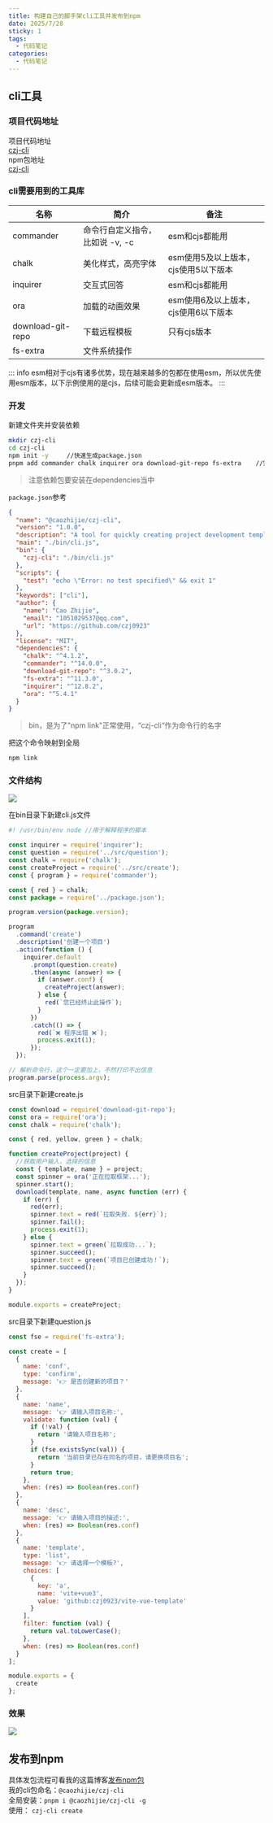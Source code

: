 ```yaml
---
title: 构建自己的脚手架cli工具并发布到npm
date: 2025/7/28
sticky: 1
tags:
  - 代码笔记
categories:
  - 代码笔记
---
```


## cli工具

### 项目代码地址

项目代码地址  
[czj-cli](https://github.com/czj0923/czj-cli)  
npm包地址  
[czj-cli](https://www.npmjs.com/package/@caozhijie/czj-cli)

### cli需要用到的工具库

| 名称              | 简介                            | 备注                                 |
| ----------------- | ------------------------------- | ------------------------------------ |
| commander         | 命令行自定义指令，比如说 -v, -c | esm和cjs都能用                       |
| chalk             | 美化样式，高亮字体              | esm使用5及以上版本，cjs使用5以下版本 |
| inquirer          | 交互式回答                      | esm和cjs都能用                       |
| ora               | 加载的动画效果                  | esm使用6及以上版本，cjs使用6以下版本 |
| download-git-repo | 下载远程模板                    | 只有cjs版本                          |
| fs-extra          | 文件系统操作                    |                                      |

::: info
esm相对于cjs有诸多优势，现在越来越多的包都在使用esm，所以优先使用esm版本，以下示例使用的是cjs，后续可能会更新成esm版本。
:::

### 开发

新建文件夹并安装依赖

```bash
mkdir czj-cli
cd czj-cli
npm init -y     //快速生成package.json
pnpm add commander chalk inquirer ora download-git-repo fs-extra    //安装依赖
```

> 注意依赖包要安装在dependencies当中

`package.json`参考

```json
{
  "name": "@caozhijie/czj-cli",
  "version": "1.0.0",
  "description": "A tool for quickly creating project development templates",
  "main": "./bin/cli.js",
  "bin": {
    "czj-cli": "./bin/cli.js"
  },
  "scripts": {
    "test": "echo \"Error: no test specified\" && exit 1"
  },
  "keywords": ["cli"],
  "author": {
    "name": "Cao Zhijie",
    "email": "1051029537@qq.com",
    "url": "https://github.com/czj0923"
  },
  "license": "MIT",
  "dependencies": {
    "chalk": "^4.1.2",
    "commander": "^14.0.0",
    "download-git-repo": "^3.0.2",
    "fs-extra": "^11.3.0",
    "inquirer": "^12.8.2",
    "ora": "^5.4.1"
  }
}
```

> bin，是为了"npm link"正常使用，“czj-cli“作为命令行的名字

把这个命令映射到全局

```bash
npm link
```

### 文件结构

![](./img/1.png)

在bin目录下新建cli.js文件

```js
#! /usr/bin/env node //用于解释程序的脚本

const inquirer = require('inquirer');
const question = require('../src/question');
const chalk = require('chalk');
const createProject = require('../src/create');
const { program } = require('commander');

const { red } = chalk;
const package = require('../package.json');

program.version(package.version);

program
  .command('create')
  .description('创建一个项目')
  .action(function () {
    inquirer.default
      .prompt(question.create)
      .then(async (answer) => {
        if (answer.conf) {
          createProject(answer);
        } else {
          red(`您已经终止此操作`);
        }
      })
      .catch(() => {
        red(`❌ 程序出错 ❌`);
        process.exit(1);
      });
  });

// 解析命令行，这个一定要加上，不然打印不出信息
program.parse(process.argv);
```

src目录下新建create.js

```js
const download = require('download-git-repo');
const ora = require('ora');
const chalk = require('chalk');

const { red, yellow, green } = chalk;

function createProject(project) {
  //获取用户输入，选择的信息
  const { template, name } = project;
  const spinner = ora('正在拉取框架...');
  spinner.start();
  download(template, name, async function (err) {
    if (err) {
      red(err);
      spinner.text = red(`拉取失败. ${err}`);
      spinner.fail();
      process.exit(1);
    } else {
      spinner.text = green(`拉取成功...`);
      spinner.succeed();
      spinner.text = green(`项目已创建成功！`);
      spinner.succeed();
    }
  });
}

module.exports = createProject;
```

src目录下新建question.js

```js
const fse = require('fs-extra');

const create = [
  {
    name: 'conf',
    type: 'confirm',
    message: '👉 是否创建新的项目？'
  },
  {
    name: 'name',
    message: '👉 请输入项目名称:',
    validate: function (val) {
      if (!val) {
        return '请输入项目名称';
      }
      if (fse.existsSync(val)) {
        return '当前目录已存在同名的项目，请更换项目名';
      }
      return true;
    },
    when: (res) => Boolean(res.conf)
  },
  {
    name: 'desc',
    message: '👉 请输入项目的描述:',
    when: (res) => Boolean(res.conf)
  },
  {
    name: 'template',
    type: 'list',
    message: '👉 请选择一个模板?',
    choices: [
      {
        key: 'a',
        name: 'vite+vue3',
        value: 'github:czj0923/vite-vue-template'
      }
    ],
    filter: function (val) {
      return val.toLowerCase();
    },
    when: (res) => Boolean(res.conf)
  }
];

module.exports = {
  create
};
```

### 效果

![](./img/2.png)

## 发布到npm

具体发包流程可看我的这篇博客[发布npm包](/blogs/code/npm-package)  
我的cli包命名：`@caozhijie/czj-cli`  
全局安装：`pnpm i @caozhijie/czj-cli -g`  
使用： `czj-cli create`
